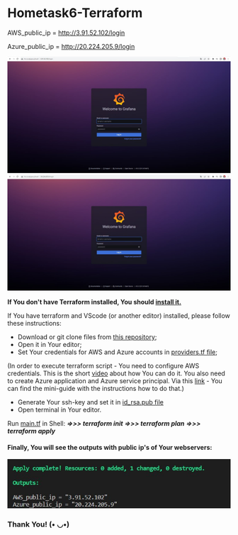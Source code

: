 # Hometask6-Terraform

AWS_public_ip = http://3.91.52.102/login 

Azure_public_ip = http://20.224.205.9/login

![](photo_2022-12-31_18-18-54.jpg) ![](photo_2022-12-31_18-18-59.jpg)

**If You don't have Terraform installed, You should [install it.](https://developer.hashicorp.com/terraform/tutorials/aws-get-started/install-cli)**

If You have terraform and VScode (or another editor) installed, please follow these instructions:
* Download or git clone files from [this repository](https://github.com/victoriiastee/Hometask6-Terraform);
* Open it in Your editor;
* Set Your credentials for AWS and Azure accounts in [providers.tf file](https://github.com/victoriiastee/Hometask6-Terraform/blob/master/providers.tf); 

(In order to execute terraform script -
You need to configure AWS credentials. This is the short [video](https://www.youtube.com/watch?v=qmtDRmplMG4) about how You can do it.
You also need to create Azure application and Azure service principal. Via this [link](https://www.youtube.com/watch?v=Kf1Tai_BkWU&t=263s) - You can find the mini-guide with the instructions how to do that.)


* Generate Your ssh-key and set it in [id_rsa.pub file](https://github.com/victoriiastee/Hometask6-Terraform/blob/master/id_rsa.pub)
* Open terminal in Your editor. 

Run [main.tf](https://github.com/victoriiastee/Hometask6-Terraform/blob/master/main.tf) in Shell:
***=>>> terraform init***
***=>>> terraform plan***
***=>>> terraform apply***

#### Finally, You will see the outputs with public ip's of Your webservers:


![](photo_2022-12-31_18-18-48.jpg)

### Thank You! (• ◡•)


